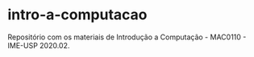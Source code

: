 # intro-a-computacao
Repositório com os materiais de Introdução a Computação - MAC0110 - IME-USP 2020.02.
